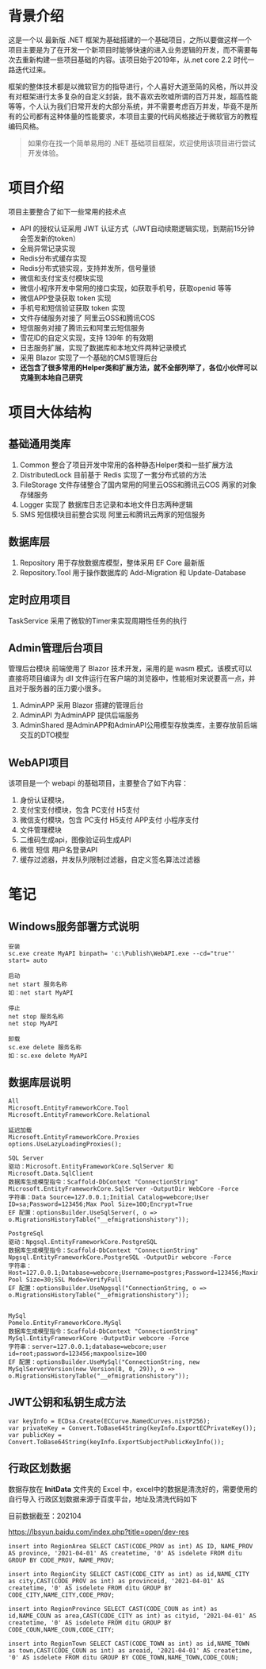 # 背景介绍
这是一个以 最新版 .NET 框架为基础搭建的一个基础项目，之所以要做这样一个项目主要是为了在开发一个新项目时能够快速的进入业务逻辑的开发，而不需要每次去重新构建一些项目基础的内容。该项目始于2019年，从.net core 2.2 时代一路迭代过来。

框架的整体技术都是以微软官方的指导进行，个人喜好大道至简的风格，所以并没有对框架进行太多复杂的自定义封装，我不喜欢去吹嘘所谓的百万并发，超高性能等等，个人认为我们日常开发的大部分系统，并不需要考虑百万并发，毕竟不是所有的公司都有这种体量的性能要求，本项目主要的代码风格接近于微软官方的教程编码风格。

> 如果你在找一个简单易用的 .NET 基础项目框架，欢迎使用该项目进行尝试开发体验。

# 项目介绍
项目主要整合了如下一些常用的技术点
- API 的授权认证采用 JWT 认证方式（JWT自动续期逻辑实现，到期前15分钟会签发新的token）
- 全局异常记录实现
- Redis分布式缓存实现
- Redis分布式锁实现，支持并发所，信号量锁
- 微信和支付宝支付模块实现
- 微信小程序开发中常用的接口实现，如获取手机号，获取openid 等等
- 微信APP登录获取 token 实现
- 手机号和短信验证获取 token 实现
- 文件存储服务对接了 阿里云OSS和腾讯COS
- 短信服务对接了腾讯云和阿里云短信服务
- 雪花ID的自定义实现，支持 139年 的有效期
- 日志服务扩展，实现了数据库和本地文件两种记录模式
- 采用 Blazor 实现了一个基础的CMS管理后台
- **还包含了很多常用的Helper类和扩展方法，就不全部列举了，各位小伙伴可以克隆到本地自己研究**


# 项目大体结构
## 基础通用类库
1. Common 整合了项目开发中常用的各种静态Helper类和一些扩展方法
2. DistributedLock 目前基于 Redis 实现了一套分布式锁的方法
3. FileStorage 文件存储整合了国内常用的阿里云OSS和腾讯云COS 两家的对象存储服务
4. Logger 实现了 数据库日志记录和本地文件日志两种逻辑
5. SMS 短信模块目前整合实现 阿里云和腾讯云两家的短信服务

## 数据库层
1. Repository 用于存放数据库模型，整体采用 EF Core 最新版
2. Repository.Tool 用于操作数据库的 Add-Migration 和 Update-Database

## 定时应用项目
TaskService 采用了微软的Timer来实现周期性任务的执行

## Admin管理后台项目
管理后台模块 前端使用了 Blazor 技术开发，采用的是 wasm 模式，该模式可以直接将项目编译为 dll 文件运行在客户端的浏览器中，性能相对来说要高一点，并且对于服务器的压力要小很多。
1. AdminAPP 采用 Blazor 搭建的管理后台
2. AdminAPI 为AdminAPP 提供后端服务
3. AdminShared 是AdminAPP和AdminAPI公用模型存放类库，主要存放前后端交互的DTO模型

## WebAPI项目
该项目是一个 webapi 的基础项目，主要整合了如下内容：
1. 身份认证模块，
2. 支付宝支付模块，包含 PC支付  H5支付
3. 微信支付模块，包含 PC支付 H5支付 APP支付 小程序支付
4. 文件管理模块
5. 二维码生成api，图像验证码生成API
6. 微信 短信 用户名登录API
7. 缓存过滤器，并发队列限制过滤器，自定义签名算法过滤器

# 笔记
## Windows服务部署方式说明
    安装
    sc.exe create MyAPI binpath= 'c:\Publish\WebAPI.exe --cd="true"' start= auto

    启动
    net start 服务名称
    如：net start MyAPI

    停止
    net stop 服务名称
    net stop MyAPI

    卸载
    sc.exe delete 服务名称
    如：sc.exe delete MyAPI
    
## 数据库层说明
    All
    Microsoft.EntityFrameworkCore.Tool
    Microsoft.EntityFrameworkCore.Relational

    延迟加载
    Microsoft.EntityFrameworkCore.Proxies
    options.UseLazyLoadingProxies();

    SQL Server
    驱动：Microsoft.EntityFrameworkCore.SqlServer 和 Microsoft.Data.SqlClient
    数据库生成模型指令：Scaffold-DbContext "ConnectionString" Microsoft.EntityFrameworkCore.SqlServer -OutputDir WebCore -Force
    字符串：Data Source=127.0.0.1;Initial Catalog=webcore;User ID=sa;Password=123456;Max Pool Size=100;Encrypt=True
    EF 配置：optionsBuilder.UseSqlServer(, o => o.MigrationsHistoryTable("__efmigrationshistory"));

    PostgreSql
    驱动：Npgsql.EntityFrameworkCore.PostgreSQL
    数据库生成模型指令：Scaffold-DbContext "ConnectionString"  Npgsql.EntityFrameworkCore.PostgreSQL -OutputDir webcore -Force
    字符串：Host=127.0.0.1;Database=webcore;Username=postgres;Password=123456;Maximum Pool Size=30;SSL Mode=VerifyFull
    EF 配置：optionsBuilder.UseNpgsql("ConnectionString, o => o.MigrationsHistoryTable("__efmigrationshistory"));


    MySql
    Pomelo.EntityFrameworkCore.MySql
    数据库生成模型指令：Scaffold-DbContext "ConnectionString" MySql.EntityFrameworkCore -OutputDir webcore -Force
    字符串：server=127.0.0.1;database=webcore;user id=root;password=123456;maxpoolsize=100
    EF 配置：optionsBuilder.UseMySql("ConnectionString, new MySqlServerVersion(new Version(8, 0, 29)), o => o.MigrationsHistoryTable("__efmigrationshistory"));

## JWT公钥和私钥生成方法
    var keyInfo = ECDsa.Create(ECCurve.NamedCurves.nistP256);
    var privateKey = Convert.ToBase64String(keyInfo.ExportECPrivateKey());
    var publicKey = Convert.ToBase64String(keyInfo.ExportSubjectPublicKeyInfo());

## 行政区划数据
数据存放在 **InitData** 文件夹的 Excel 中，excel中的数据是清洗好的，需要使用的自行导入
行政区划数据来源于百度平台，地址及清洗代码如下

目前数据截至：202104

https://lbsyun.baidu.com/index.php?title=open/dev-res


    insert into RegionArea SELECT CAST(CODE_PROV as int) AS ID, NAME_PROV AS province, '2021-04-01' AS createtime, '0' AS isdelete FROM ditu GROUP BY CODE_PROV, NAME_PROV;

    insert into RegionCity SELECT CAST(CODE_CITY as int) as id,NAME_CITY as city,CAST(CODE_PROV as int) as provinceid, '2021-04-01' AS createtime, '0' AS isdelete FROM ditu GROUP BY CODE_CITY,NAME_CITY,CODE_PROV;

    insert into RegionProvince SELECT CAST(CODE_COUN as int) as id,NAME_COUN as area,CAST(CODE_CITY as int) as cityid, '2021-04-01' AS createtime, '0' AS isdelete FROM ditu GROUP BY CODE_COUN,NAME_COUN,CODE_CITY;

    insert into RegionTown SELECT CAST(CODE_TOWN as int) as id,NAME_TOWN as town,CAST(CODE_COUN as int) as areaid, '2021-04-01' AS createtime, '0' AS isdelete FROM ditu GROUP BY CODE_TOWN,NAME_TOWN,CODE_COUN;